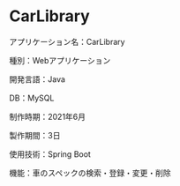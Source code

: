 # CarLibrary
<p>アプリケーション名：CarLibrary
<p>種別：Webアプリケーション
<p>開発言語：Java
<p>DB：MySQL
<p>制作時期：2021年6月
<p>製作期間：3日
<p>使用技術：Spring Boot
<p>機能：車のスペックの検索・登録・変更・削除
